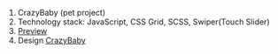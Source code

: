 1. CrazyBaby (pet project)
2. Technology stack: JavaScript, CSS Grid, SCSS, Swiper(Touch Slider)
3. [Preview](https://DimaKobzar7.github.io/CrazyBaby/)
4. Design [CrazyBaby](https://www.figma.com/file/Ujp7bCFuvuJlkn8TSbQPSZ/Kickstarter_FE-students?node-id=19655%3A32)
   
